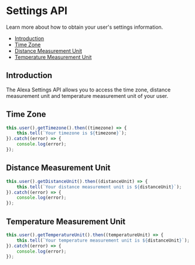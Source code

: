 # Settings API

Learn more about how to obtain your user's settings information.

* [Introduction](#introduction)
* [Time Zone](#time-zone)
* [Distance Measurement Unit](#distance-measurement-unit)
* [Temperature Measurement Unit](#temperature-measurement-unit)

## Introduction

The Alexa Settings API allows you to access the time zone, distance measurement unit and temperature measurement unit of your user.

## Time Zone

```javascript
this.user().getTimezone().then((timezone) => {
    this.tell(`Your timezone is ${timezone}`);
}).catch((error) => {
    console.log(error);
});
```

## Distance Measurement Unit

```javascript
this.user().getDistanceUnit().then((distanceUnit) => {
    this.tell(`Your distance measurement unit is ${distanceUnit}`);
}).catch((error) => {
    console.log(error);
});
```

## Temperature Measurement Unit

```javascript
this.user().getTemperatureUnit().then((temperatureUnit) => {
    this.tell(`Your temperature measurement unit is ${distanceUnit}`);
}).catch((error) => {
    console.log(error);
});
```


<!--[metadata]: {"description": "Learn how to get your user's settings information.",
"route": "amazon-alexa/settings" }-->
